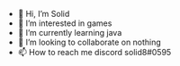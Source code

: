 - 👋 Hi, I’m Solid
- 👀 I’m interested in games
- 🌱 I’m currently learning java
- 💞️ I’m looking to collaborate on nothing
- 📫 How to reach me discord solid8#0595

<!---
ErikWok/ErikWok is a ✨ special ✨ repository because its `README.md` (this file) appears on your GitHub profile.
You can click the Preview link to take a look at your changes.
--->
